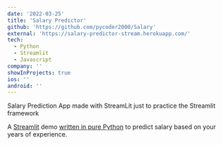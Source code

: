 ```yaml
---
date: '2022-03-25'
title: 'Salary Predictor'
github: 'https://github.com/pycoder2000/Salary'
external: 'https://salary-predictor-stream.herokuapp.com/'
tech:
  - Python
  - Streamlit
  - Javascript
company: ''
showInProjects: true
ios: ''
android: ''
---
```


Salary Prediction App made with StreamLit just to practice the Streamlit framework

A [Streamlit](https://streamlit.io/) demo [written in pure Python](https://github.com/pycoder2000/Salary/blob/main/app.py) to predict salary based on your years of experience.
